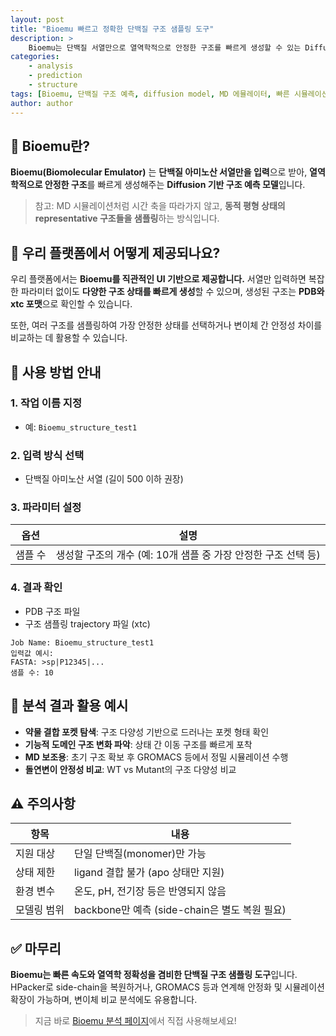 ```yaml
---
layout: post
title: "Bioemu 빠르고 정확한 단백질 구조 샘플링 도구"
description: >
    Bioemu는 단백질 서열만으로 열역학적으로 안정한 구조를 빠르게 생성할 수 있는 Diffusion 기반 시뮬레이션 도구입니다. MD 시뮬레이션의 정확성과 딥러닝의 속도를 결합해 효율적인 구조 예측을 가능하게 합니다.
categories:
    - analysis
    - prediction
    - structure
tags: [Bioemu, 단백질 구조 예측, diffusion model, MD 에뮬레이터, 빠른 시뮬레이션, 구조 샘플링]
author: author
---
```


## 🔬 Bioemu란?

**Bioemu(Biomolecular Emulator)** 는 **단백질 아미노산 서열만을 입력**으로 받아, **열역학적으로 안정한 구조**를 빠르게 생성해주는 **Diffusion 기반 구조 예측 모델**입니다.

> 참고: MD 시뮬레이션처럼 시간 축을 따라가지 않고, **동적 평형 상태의 representative 구조들을 샘플링**하는 방식입니다.

## 🧪 우리 플랫폼에서 어떻게 제공되나요?

우리 플랫폼에서는 **Bioemu를 직관적인 UI 기반으로 제공합니다.**
서열만 입력하면 복잡한 파라미터 없이도 **다양한 구조 상태를 빠르게 생성**할 수 있으며, 생성된 구조는 **PDB와 xtc 포맷**으로 확인할 수 있습니다.

또한, 여러 구조를 샘플링하여 가장 안정한 상태를 선택하거나 변이체 간 안정성 차이를 비교하는 데 활용할 수 있습니다.

## 📝 사용 방법 안내

### 1. 작업 이름 지정

* 예: `Bioemu_structure_test1`

### 2. 입력 방식 선택

* 단백질 아미노산 서열 (길이 500 이하 권장)

### 3. 파라미터 설정

| 옵션   | 설명                                      |
| ---- | --------------------------------------- |
| 샘플 수 | 생성할 구조의 개수 (예: 10개 샘플 중 가장 안정한 구조 선택 등) |

### 4. 결과 확인

* PDB 구조 파일
* 구조 샘플링 trajectory 파일 (xtc)

```plaintext
Job Name: Bioemu_structure_test1
입력값 예시:
FASTA: >sp|P12345|...
샘플 수: 10
```

## 🧬 분석 결과 활용 예시

* **약물 결합 포켓 탐색**: 구조 다양성 기반으로 드러나는 포켓 형태 확인
* **기능적 도메인 구조 변화 파악**: 상태 간 이동 구조를 빠르게 포착
* **MD 보조용**: 초기 구조 확보 후 GROMACS 등에서 정밀 시뮬레이션 수행
* **돌연변이 안정성 비교**: WT vs Mutant의 구조 다양성 비교

## ⚠️ 주의사항

| 항목     | 내용                                  |
| ------ | ----------------------------------- |
| 지원 대상  | 단일 단백질(monomer)만 가능                 |
| 상태 제한  | ligand 결합 불가 (apo 상태만 지원)           |
| 환경 변수  | 온도, pH, 전기장 등은 반영되지 않음              |
| 모델링 범위 | backbone만 예측 (side-chain은 별도 복원 필요) |

## ✅ 마무리

**Bioemu는 빠른 속도와 열역학 정확성을 겸비한 단백질 구조 샘플링 도구**입니다.
HPacker로 side-chain을 복원하거나, GROMACS 등과 연계해 안정화 및 시뮬레이션 확장이 가능하며, 변이체 비교 분석에도 유용합니다.

> 지금 바로 <a href="#" onclick="window.open('https://curie.kr:444/Analysis/bioemu', '_blank'); return false;" rel="noopener noreferrer">Bioemu 분석 페이지</a>에서 직접 사용해보세요!
